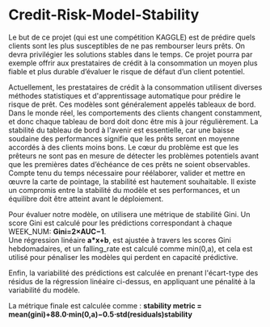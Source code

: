 # Credit-Risk-Model-Stability

Le but de ce projet (qui est une compétition KAGGLE) est de prédire quels clients sont les plus susceptibles de ne pas rembourser leurs prêts. On devra privilégier les solutions stables dans le temps.
Ce projet pourra par exemple offrir aux prestataires de crédit à la consommation un moyen plus fiable et plus durable d’évaluer le risque de défaut d’un client potentiel.

Actuellement, les prestataires de crédit à la consommation utilisent diverses méthodes statistiques et d'apprentissage automatique pour prédire le risque de prêt. Ces modèles sont généralement appelés tableaux de bord. Dans le monde réel, les comportements des clients changent constamment, et donc chaque tableau de bord doit donc être mis à jour régulièrement. La stabilité du tableau de bord à l'avenir est essentielle, car une baisse soudaine des performances signifie que les prêts seront en moyenne accordés à des clients moins bons. Le cœur du problème est que les prêteurs ne sont pas en mesure de détecter les problèmes potentiels avant que les premières dates d’échéance de ces prêts ne soient observables. Compte tenu du temps nécessaire pour réélaborer, valider et mettre en œuvre la carte de pointage, la stabilité est hautement souhaitable. Il existe un compromis entre la stabilité du modèle et ses performances, et un équilibre doit être atteint avant le déploiement.

Pour évaluer notre modèle, on utilisera une métrique de stabilité Gini. Un score Gini est calculé pour les prédictions correspondant à chaque WEEK_NUM: **Gini=2×AUC−1**.\
Une régression linéaire **a*x+b**, est ajustée à travers les scores Gini hebdomadaires, et un falling_rate est calculé comme min⁡(0,a), et cela est utilisé pour pénaliser les modèles qui perdent en capacité prédictive.

Enfin, la variabilité des prédictions est calculée en prenant l'écart-type des résidus de la régression linéaire ci-dessus, en appliquant une pénalité à la variabilité du modèle.

La métrique finale est calculée comme : **stability metric = mean(gini)+88.0⋅min⁡(0,a)−0.5⋅std(residuals)stability**
